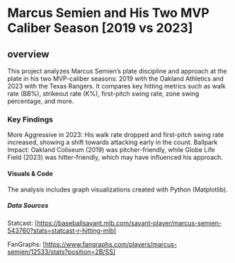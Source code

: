 # Marcus Semien and His Two MVP Caliber Season [2019 vs 2023]

## overview
This project analyzes Marcus Semien’s plate discipline and approach at the plate in his two MVP-caliber seasons: 2019 with the Oakland Athletics and 2023 with the Texas Rangers. It compares key hitting metrics such as walk rate (BB%), strikeout rate (K%), first-pitch swing rate, zone swing percentage, and more.

### Key Findings
More Aggressive in 2023: His walk rate dropped and first-pitch swing rate increased, showing a shift towards attacking early in the count.
Ballpark Impact: Oakland Coliseum (2019) was pitcher-friendly, while Globe Life Field (2023) was hitter-friendly, which may have influenced his approach.

#### Visuals & Code
The analysis includes graph visualizations created with Python (Matplotlib).

##### Data Sources
Statcast: [https://baseballsavant.mlb.com/savant-player/marcus-semien-543760?stats=statcast-r-hitting-mlb]

FanGraphs: [https://www.fangraphs.com/players/marcus-semien/12533/stats?position=2B/SS]
